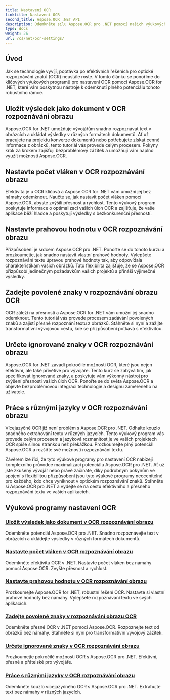 ```yaml
---
title: Nastavení OCR
linktitle: Nastavení OCR
second_title: Aspose.OCR .NET API
description: Odemkněte sílu Aspose.OCR pro .NET pomocí našich výukových programů nastavení OCR. Naučte se zlepšit přesnost, rychlost a přizpůsobení pro rozpoznávání textu v obrázcích.
type: docs
weight: 26
url: /cs/net/ocr-settings/
---
```


## Úvod

Jak se technologie vyvíjí, poptávka po efektivních řešeních pro optické rozpoznávání znaků (OCR) neustále roste. V tomto článku se ponoříme do klíčových výukových programů pro nastavení OCR pomocí Aspose.OCR for .NET, které vám poskytnou nástroje k odemknutí plného potenciálu tohoto robustního rámce.

## Uložit výsledek jako dokument v OCR rozpoznávání obrazu

Aspose.OCR for .NET umožňuje vývojářům snadno rozpoznávat text v obrázcích a ukládat výsledky v různých formátech dokumentů. Ať už pracujete na projektu konverze dokumentů nebo potřebujete získat cenné informace z obrázků, tento tutoriál vás provede celým procesem. Pokyny krok za krokem zajišťují bezproblémový zážitek a umožňují vám naplno využít možnosti Aspose.OCR.

## Nastavte počet vláken v OCR rozpoznávání obrazu

Efektivita je u OCR klíčová a Aspose.OCR for .NET vám umožní jej bez námahy odemknout. Naučte se, jak nastavit počet vláken pomocí Aspose.OCR, abyste zvýšili přesnost a rychlost. Tento výukový program poskytuje informace o optimalizaci vašich úloh OCR a zajišťuje, že vaše aplikace běží hladce a poskytují výsledky s bezkonkurenční přesností.

## Nastavte prahovou hodnotu v OCR rozpoznávání obrazu

Přizpůsobení je srdcem Aspose.OCR pro .NET. Ponořte se do tohoto kurzu a prozkoumejte, jak snadno nastavit vlastní prahové hodnoty. Vylepšete rozpoznávání textu úpravou prahové hodnoty tak, aby odpovídala charakteristikám vašich obrázků. Tato flexibilita zajišťuje, že se Aspose.OCR přizpůsobí jedinečným požadavkům vašich projektů a přináší výjimečné výsledky.

## Zadejte povolené znaky v rozpoznávání obrazu OCR

OCR záleží na přesnosti a Aspose.OCR for .NET vám umožní jej snadno odemknout. Tento tutoriál vás provede procesem zadávání povolených znaků a zajistí přesné rozpoznání textu z obrázků. Stáhněte si nyní a zažijte transformativní vývojovou cestu, kde se přizpůsobení potkává s efektivitou.

## Určete ignorované znaky v OCR rozpoznávání obrazu

Aspose.OCR for .NET zavádí pokročilé možnosti OCR, které jsou nejen efektivní, ale také přívětivé pro vývojáře. Tento kurz se zabývá tím, jak specifikovat ignorované znaky, a poskytuje vám výkonný nástroj pro zvýšení přesnosti vašich úloh OCR. Ponořte se do světa Aspose.OCR a objevte bezproblémovou integraci technologie a designu zaměřeného na uživatele.

## Práce s různými jazyky v OCR rozpoznávání obrazu

Vícejazyčné OCR již není problém s Aspose.OCR pro .NET. Odhalte kouzlo snadného extrahování textu v různých jazycích. Tento výukový program vás provede celým procesem a jazyková rozmanitost je ve vašich projektech OCR spíše silnou stránkou než překážkou. Prozkoumejte plný potenciál Aspose.OCR a rozšiřte své možnosti rozpoznávání textu.

Závěrem lze říci, že tyto výukové programy pro nastavení OCR nabízejí komplexního průvodce maximalizací potenciálu Aspose.OCR pro .NET. Ať už jste zkušený vývojář nebo právě začínáte, díky podrobným pokynům ve spojení s flexibilitou přizpůsobení jsou tyto výukové programy neocenitelné pro každého, kdo chce vyniknout v optickém rozpoznávání znaků. Stáhněte si Aspose.OCR pro .NET a vydejte se na cestu efektivního a přesného rozpoznávání textu ve vašich aplikacích.
## Výukové programy nastavení OCR
### [Uložit výsledek jako dokument v OCR rozpoznávání obrazu](./save-result-as-document/)
Odemkněte potenciál Aspose.OCR pro .NET. Snadno rozpoznávejte text v obrázcích a ukládejte výsledky v různých formátech dokumentů.
### [Nastavte počet vláken v OCR rozpoznávání obrazu](./set-threads-count/)
Odemkněte efektivitu OCR v .NET. Nastavte počet vláken bez námahy pomocí Aspose.OCR. Zvyšte přesnost a rychlost.
### [Nastavte prahovou hodnotu v OCR rozpoznávání obrazu](./set-threshold-value/)
Prozkoumejte Aspose.OCR for .NET, robustní řešení OCR. Nastavte si vlastní prahové hodnoty bez námahy. Vylepšete rozpoznávání textu ve svých aplikacích.
### [Zadejte povolené znaky v rozpoznávání obrazu OCR](./specify-allowed-characters/)
Odemkněte přesné OCR v .NET pomocí Aspose.OCR. Rozpoznejte text od obrázků bez námahy. Stáhněte si nyní pro transformativní vývojový zážitek.
### [Určete ignorované znaky v OCR rozpoznávání obrazu](./specify-ignored-characters/)
Prozkoumejte pokročilé možnosti OCR s Aspose.OCR pro .NET. Efektivní, přesné a přátelské pro vývojáře.
### [Práce s různými jazyky v OCR rozpoznávání obrazu](./working-with-different-languages/)
Odemkněte kouzlo vícejazyčného OCR s Aspose.OCR pro .NET. Extrahujte text bez námahy v různých jazycích.